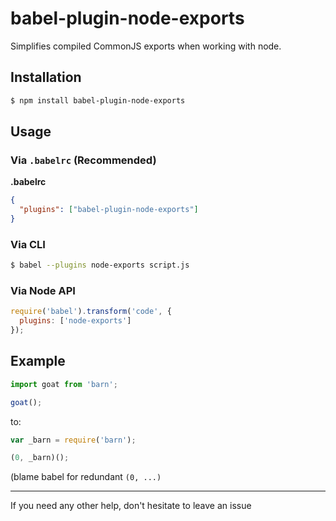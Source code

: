 # babel-plugin-node-exports
Simplifies compiled CommonJS exports when working with node. 

## Installation

```sh
$ npm install babel-plugin-node-exports
```

## Usage

### Via `.babelrc` (Recommended)

**.babelrc**

```json
{
  "plugins": ["babel-plugin-node-exports"]
}
```

### Via CLI

```sh
$ babel --plugins node-exports script.js
```

### Via Node API

```javascript
require('babel').transform('code', {
  plugins: ['node-exports']
});
```

## Example

```js
import goat from 'barn';

goat();
```
to:
```js
var _barn = require('barn');

(0, _barn)();
```

(blame babel for redundant `(0, ...)`

---

If you need any other help, don't hesitate to leave an issue
